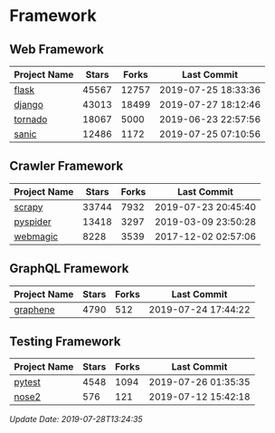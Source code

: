 # Framework

## Web Framework

| Project Name | Stars | Forks | Last Commit |
| ------------ | ----- | ----- | ----------- |
| [flask](https://github.com/pallets/flask) | 45567 | 12757 | 2019-07-25 18:33:36 |
| [django](https://github.com/django/django) | 43013 | 18499 | 2019-07-27 18:12:46 |
| [tornado](https://github.com/tornadoweb/tornado) | 18067 | 5000 | 2019-06-23 22:57:56 |
| [sanic](https://github.com/huge-success/sanic) | 12486 | 1172 | 2019-07-25 07:10:56 |

## Crawler Framework

| Project Name | Stars | Forks | Last Commit |
| ------------ | ----- | ----- | ----------- |
| [scrapy](https://github.com/scrapy/scrapy) | 33744 | 7932 | 2019-07-23 20:45:40 |
| [pyspider](https://github.com/binux/pyspider) | 13418 | 3297 | 2019-03-09 23:50:28 |
| [webmagic](https://github.com/code4craft/webmagic) | 8228 | 3539 | 2017-12-02 02:57:06 |

## GraphQL Framework

| Project Name | Stars | Forks | Last Commit |
| ------------ | ----- | ----- | ----------- |
| [graphene](https://github.com/graphql-python/graphene) | 4790 | 512 | 2019-07-24 17:44:22 |

## Testing Framework

| Project Name | Stars | Forks | Last Commit |
| ------------ | ----- | ----- | ----------- |
| [pytest](https://github.com/pytest-dev/pytest) | 4548 | 1094 | 2019-07-26 01:35:35 |
| [nose2](https://github.com/nose-devs/nose2) | 576 | 121 | 2019-07-12 15:42:18 |

*Update Date: 2019-07-28T13:24:35*